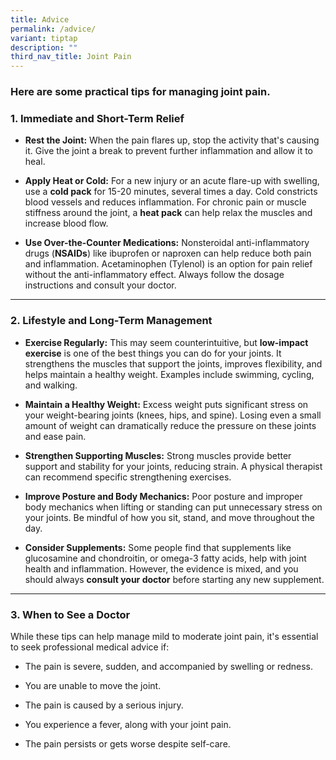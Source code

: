```yaml
---
title: Advice
permalink: /advice/
variant: tiptap
description: ""
third_nav_title: Joint Pain
---
```

<h3>Here are some practical tips for managing joint pain.</h3>
<p></p>
<h3>1. Immediate and Short-Term Relief</h3>
<p></p>
<ul>
<li>
<p><strong>Rest the Joint:</strong> When the pain flares up, stop the activity
that's causing it. Give the joint a break to prevent further inflammation
and allow it to heal.</p>
<p></p>
</li>
<li>
<p><strong>Apply Heat or Cold:</strong> For a new injury or an acute flare-up
with swelling, use a <strong>cold pack</strong> for 15-20 minutes, several
times a day. Cold constricts blood vessels and reduces inflammation. For
chronic pain or muscle stiffness around the joint, a <strong>heat pack</strong> can
help relax the muscles and increase blood flow.</p>
<p></p>
</li>
<li>
<p><strong>Use Over-the-Counter Medications:</strong> Nonsteroidal anti-inflammatory
drugs (<strong>NSAIDs</strong>) like ibuprofen or naproxen can help reduce
both pain and inflammation. Acetaminophen (Tylenol) is an option for pain
relief without the anti-inflammatory effect. Always follow the dosage instructions
and consult your doctor.</p>
<p></p>
</li>
</ul>
<hr>
<p></p>
<h3>2. Lifestyle and Long-Term Management</h3>
<p></p>
<ul>
<li>
<p><strong>Exercise Regularly:</strong> This may seem counterintuitive, but <strong>low-impact exercise</strong> is
one of the best things you can do for your joints. It strengthens the muscles
that support the joints, improves flexibility, and helps maintain a healthy
weight. Examples include swimming, cycling, and walking.</p>
<p></p>
</li>
<li>
<p><strong>Maintain a Healthy Weight:</strong> Excess weight puts significant
stress on your weight-bearing joints (knees, hips, and spine). Losing even
a small amount of weight can dramatically reduce the pressure on these
joints and ease pain.</p>
<p></p>
</li>
<li>
<p><strong>Strengthen Supporting Muscles:</strong> Strong muscles provide
better support and stability for your joints, reducing strain. A physical
therapist can recommend specific strengthening exercises.</p>
<p></p>
</li>
<li>
<p><strong>Improve Posture and Body Mechanics:</strong> Poor posture and improper
body mechanics when lifting or standing can put unnecessary stress on your
joints. Be mindful of how you sit, stand, and move throughout the day.</p>
<p></p>
</li>
<li>
<p><strong>Consider Supplements:</strong> Some people find that supplements
like glucosamine and chondroitin, or omega-3 fatty acids, help with joint
health and inflammation. However, the evidence is mixed, and you should
always <strong>consult your doctor</strong> before starting any new supplement.</p>
<p></p>
</li>
</ul>
<hr>
<p></p>
<h3>3. When to See a Doctor</h3>
<p></p>
<p>While these tips can help manage mild to moderate joint pain, it's essential
to seek professional medical advice if:</p>
<ul>
<li>
<p>The pain is severe, sudden, and accompanied by swelling or redness.</p>
</li>
<li>
<p>You are unable to move the joint.</p>
</li>
<li>
<p>The pain is caused by a serious injury.</p>
</li>
<li>
<p>You experience a fever, along with your joint pain.</p>
</li>
<li>
<p>The pain persists or gets worse despite self-care.</p>
</li>
</ul>
<p></p>